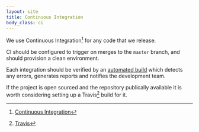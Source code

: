 ```yaml
---
layout: site
title: Continuous Integration
body_class: ci
---
```


We use Continuous Integration[^1] for any code that we release.

CI should be configured to trigger on merges to the `master` branch, and should provision a clean environment.

Each integration should be verified by an [automated build](builds.html) which detects any errors, generates reports and notifies the development team. 

If the project is open sourced and the repository publically available it is worth considering setting up a Travis[^2] build for it.


[^1]: [Continuous Integration](http://martinfowler.com/articles/continuousIntegration.html) 
[^2]: [Travis](https://travis-ci.org/) 



